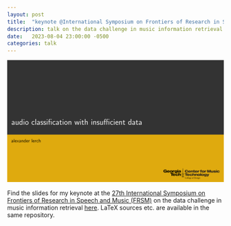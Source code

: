 ```yaml
---
layout: post
title:  "keynote @International Symposium on Frontiers of Research in Speech and Music (FRSM)"
description: talk on the data challenge in music information retrieval
date:   2023-08-04 23:00:00 -0500
categories: talk
---
```

![FRSM slides](/img/2023-CSIP.png)

Find the slides for my keynote at the [27th International Symposium on Frontiers of Research in Speech and Music (FRSM)](https://www.svnit.ac.in/conference/frsm2023/hit/index.php) on the data challenge in music information retrieval [here](https://github.com/alexanderlerch/2023-FRSM/blob/main/2023-FRSM.pdf). LaTeX sources etc. are available in the same repository.